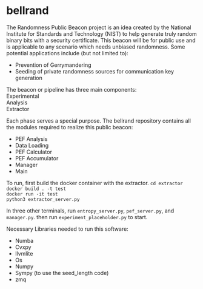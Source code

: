 # bellrand

The Randomness Public Beacon project is an idea created by the National Institute for Standards and Technology (NIST) to help generate truly random binary bits with a security certificate. This beacon will be for public use and is applicable to any scenario which needs unbiased randomness. 
Some potential applications include (but not limited to):
   * Prevention of Gerrymandering
   * Seeding of private randomness sources for communication key generation

The beacon or pipeline has three main components:  
    Experimental  
    Analysis  
    Extractor  

Each phase serves a special purpose. 
The bellrand repository contains all the modules required to realize this public beacon:
* PEF Analysis
* Data Loading
* PEF Calculator
* PEF Accumulator
* Manager
* Main

To run, first build the docker container with the extractor.
```cd extractor ```  
```docker build . -t test ```  
```docker run -it test ```  
```python3 extractor_server.py```

In three other terminals, run ```entropy_server.py```, ```pef_server.py```, and ```manager.py```. then run ```experiment_placeholder.py``` to start.

Necessary Libraries needed to run this software:
* Numba
* Cvxpy
* llvmlite
* Os
* Numpy
* Sympy (to use the seed_length code)
* zmq

